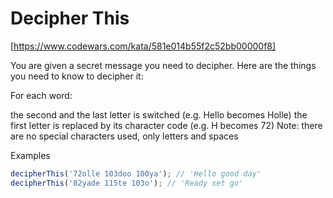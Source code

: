 # Decipher This

[https://www.codewars.com/kata/581e014b55f2c52bb00000f8]

You are given a secret message you need to decipher. Here are the things you need to know to decipher it:

For each word:

the second and the last letter is switched (e.g. Hello becomes Holle)
the first letter is replaced by its character code (e.g. H becomes 72)
Note: there are no special characters used, only letters and spaces

Examples

```typescript
decipherThis('72olle 103doo 100ya'); // 'Hello good day'
decipherThis('82yade 115te 103o'); // 'Ready set go'
```
